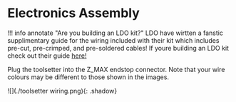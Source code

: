 # Electronics Assembly

!!! info annotate "Are you building an LDO kit?"
    LDO have wirtten a fanstic supplimentary guide for the wiring included with their kit which includes pre-cut, pre-crimped, and pre-soldered cables! If youre building an LDO kit check out their guide [here!](https://www.ldomotion.com/#/guide/Milo-CNC-V15-Wiring-Guide)

Plug the toolsetter into the Z_MAX endstop connector. Note that your wire colours may be different to those shown in the images.

![](./toolsetter wiring.png){: .shadow}